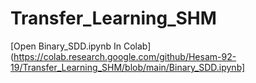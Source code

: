 # Transfer_Learning_SHM
[Open Binary_SDD.ipynb In Colab](https://colab.research.google.com/github/Hesam-92-19/Transfer_Learning_SHM/blob/main/Binary_SDD.ipynb]
